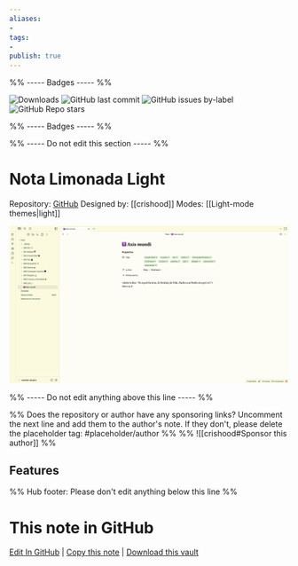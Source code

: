```yaml
---
aliases:
- 
tags: 
- 
publish: true
---
```


%% ----- Badges ----- %%

![Downloads](https://img.shields.io/badge/downloads-360-573E7A?style=for-the-badge&logo=)
![GitHub last commit](https://img.shields.io/github/last-commit/crishood/nota-limonada-light?color=573E7A&label=last%20update&logo=github&style=for-the-badge)
![GitHub issues by-label](https://img.shields.io/github/issues/crishood/nota-limonada-light/help%20wanted?color=573E7A&logo=github&style=for-the-badge) 
![GitHub Repo stars](https://img.shields.io/github/stars/crishood/nota-limonada-light?color=573E7A&logo=github&style=for-the-badge)

%% ----- Badges ----- %%

%% ----- Do not edit this section ----- %%

# Nota Limonada Light

Repository: [GitHub](https://github.com/crishood/nota-limonada-light)
Designed by: [[crishood]]
Modes: [[Light-mode themes|light]]



![screenshot](https://github.com/crishood/nota-limonada-light/raw/HEAD/thumbnail.png)

%% ----- Do not edit anything above this line ----- %% 

%% Does the repository or author have any sponsoring links? Uncomment the next line and add them to the author's note. If they don't, please delete the placeholder tag: #placeholder/author %%
%% ![[crishood#Sponsor this author]] %%


## Features



%% Hub footer: Please don't edit anything below this line %%

# This note in GitHub

<span class="git-footer">[Edit In GitHub](https://github.dev/obsidian-community/obsidian-hub/blob/main/02%20-%20Community%20Expansions/02.05%20All%20Community%20Expansions/Themes/Nota%20Limonada%20Light.md "git-hub-edit-note") | [Copy this note](https://raw.githubusercontent.com/obsidian-community/obsidian-hub/main/02%20-%20Community%20Expansions/02.05%20All%20Community%20Expansions/Themes/Nota%20Limonada%20Light.md "git-hub-copy-note") | [Download this vault](https://github.com/obsidian-community/obsidian-hub/archive/refs/heads/main.zip "git-hub-download-vault") </span>
